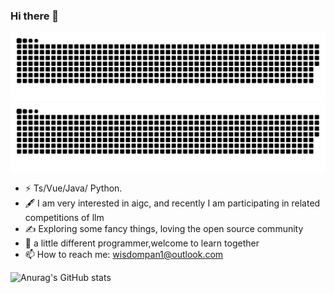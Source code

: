 ### Hi there 👋

![GitHub Snake Light](https://raw.githubusercontent.com/zxbing0066/zxbing0066/output/github-contribution-grid-snake.svg#gh-light-mode-only) ![GitHub Snake Dark](https://raw.githubusercontent.com/zxbing0066/zxbing0066/output/github-contribution-grid-snake-dark.svg#gh-dark-mode-only)
- ⚡ Ts/Vue/Java/ Python.
- 🖋 I am very interested in aigc, and recently I am participating in related competitions of llm
- ✍️ Exploring some fancy things, loving the open source community
- 🥋 a little different programmer,welcome to learn together
- 📫 How to reach me: wisdompan1@outlook.com
  
![Anurag's GitHub stats](https://github-readme-stats.vercel.app/api?username=wisdom-pan&show_icons=true&theme=radical)





